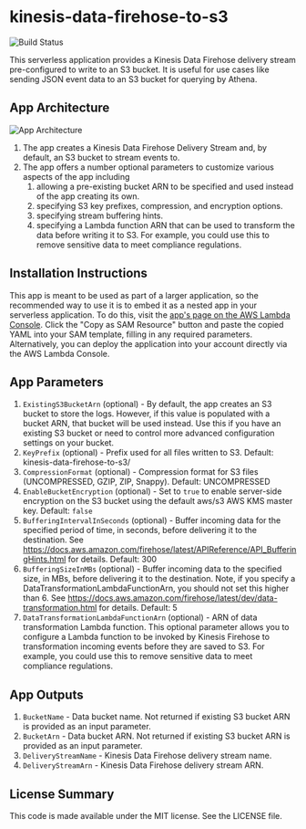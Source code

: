 # kinesis-data-firehose-to-s3

![Build Status](https://codebuild.us-east-1.amazonaws.com/badges?uuid=eyJlbmNyeXB0ZWREYXRhIjoiT1RkbnRFY1QrSTJ4aFpGdlZuMzNCL2NycG1tTWZ1endxMHVhYkllZ0NoOVRibFBHY0pVL3hvb2tmQnhqOGNtTWYwN0VsWXdLRVpsTmtwZmJ4SWRBbFBFPSIsIml2UGFyYW1ldGVyU3BlYyI6IjByS0lWYWxhODJhVkNNU0siLCJtYXRlcmlhbFNldFNlcmlhbCI6MX0%3D&branch=master)

This serverless application provides a Kinesis Data Firehose delivery stream pre-configured to write to an S3 bucket. It is useful for use cases like sending JSON event data to an S3 bucket for querying by Athena.

## App Architecture

![App Architecture](https://github.com/jlhood/kinesis-data-firehose-to-s3/raw/master/images/app-architecture.png)

1. The app creates a Kinesis Data Firehose Delivery Stream and, by default, an S3 bucket to stream events to.
1. The app offers a number optional parameters to customize various aspects of the app including
    1. allowing a pre-existing bucket ARN to be specified and used instead of the app creating its own.
    1. specifying S3 key prefixes, compression, and encryption options.
    1. specifying stream buffering hints.
    1. specifying a Lambda function ARN that can be used to transform the data before writing it to S3. For example, you could use this to remove sensitive data to meet compliance regulations.

## Installation Instructions

This app is meant to be used as part of a larger application, so the recommended way to use it is to embed it as a nested app in your serverless application. To do this, visit the [app's page on the AWS Lambda Console](https://console.aws.amazon.com/lambda/home#/create/app?applicationId=arn:aws:serverlessrepo:us-east-1:277187709615:applications/kinesis-data-firehose-to-s3). Click the "Copy as SAM Resource" button and paste the copied YAML into your SAM template, filling in any required parameters. Alternatively, you can deploy the application into your account directly via the AWS Lambda Console.

## App Parameters

1. `ExistingS3BucketArn` (optional) - By default, the app creates an S3 bucket to store the logs. However, if this value is populated with a bucket ARN, that bucket will be used instead. Use this if you have an existing S3 bucket or need to control more advanced configuration settings on your bucket.
1. `KeyPrefix` (optional) - Prefix used for all files written to S3. Default: kinesis-data-firehose-to-s3/
1. `CompressionFormat` (optional) - Compression format for S3 files (UNCOMPRESSED, GZIP, ZIP, Snappy). Default: UNCOMPRESSED
1. `EnableBucketEncryption` (optional) - Set to `true` to enable server-side encryption on the S3 bucket using the default aws/s3 AWS KMS master key. Default: `false`
1. `BufferingIntervalInSeconds` (optional) - Buffer incoming data for the specified period of time, in seconds, before delivering it to the destination. See https://docs.aws.amazon.com/firehose/latest/APIReference/API_BufferingHints.html for details. Default: 300
1. `BufferingSizeInMBs` (optional) - Buffer incoming data to the specified size, in MBs, before delivering it to the destination. Note, if you specify a DataTransformationLambdaFunctionArn, you should not set this higher than 6. See https://docs.aws.amazon.com/firehose/latest/dev/data-transformation.html for details. Default: 5
1. `DataTransformationLambdaFunctionArn` (optional) - ARN of data transformation Lambda function. This optional parameter allows you to configure a Lambda function to be invoked by Kinesis Firehose to transformation incoming events before they are saved to S3. For example, you could use this to remove sensitive data to meet compliance regulations.

## App Outputs

1. `BucketName` - Data bucket name. Not returned if existing S3 bucket ARN is provided as an input parameter.
1. `BucketArn` - Data bucket ARN. Not returned if existing S3 bucket ARN is provided as an input parameter.
1. `DeliveryStreamName` - Kinesis Data Firehose delivery stream name.
1. `DeliveryStreamArn` - Kinesis Data Firehose delivery stream ARN.

## License Summary

This code is made available under the MIT license. See the LICENSE file.